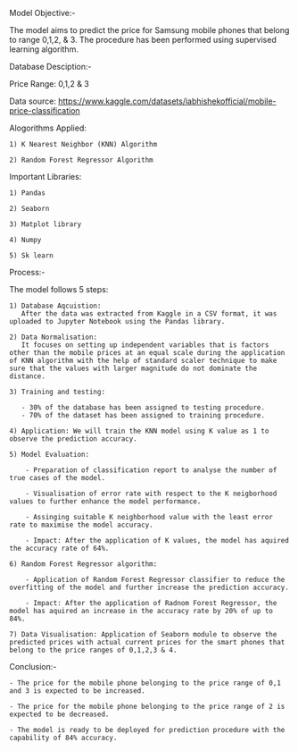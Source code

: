Model Objective:-

The model aims to predict the price for Samsung mobile phones that belong to range 0,1,2, & 3. The procedure has been performed using supervised learning algorithm.

Database Desciption:-

Price Range: 0,1,2 & 3 

Data source: https://www.kaggle.com/datasets/iabhishekofficial/mobile-price-classification

Alogorithms Applied: 

    1) K Nearest Neighbor (KNN) Algorithm
    
    2) Random Forest Regressor Algorithm
    
Important Libraries:

    1) Pandas
    
    2) Seaborn
    
    3) Matplot library
    
    4) Numpy
    
    5) Sk learn
    
Process:-

The model follows 5 steps:

    1) Database Aqcuistion: 
       After the data was extracted from Kaggle in a CSV format, it was uploaded to Jupyter Notebook using the Pandas library.

    2) Data Normalisation:
       It focuses on setting up independent variables that is factors other than the mobile prices at an equal scale during the application of KNN algorithm with the help of standard scaler technique to make sure that the values with larger magnitude do not dominate the distance.

    3) Training and testing:

       - 30% of the database has been assigned to testing procedure.
       - 70% of the dataset has been assigned to training procedure.

    4) Application: We will train the KNN model using K value as 1 to observe the prediction accuracy.

    5) Model Evaluation: 
    
        - Preparation of classification report to analyse the number of true cases of the model.
        
        - Visualisation of error rate with respect to the K neigborhood values to further enhance the model performance.
        
        - Assinging suitable K neighborhood value with the least error rate to maximise the model accuracy.

        - Impact: After the application of K values, the model has aquired the accuracy rate of 64%.  

    6) Random Forest Regressor algorithm: 
    
        - Application of Random Forest Regressor classifier to reduce the overfitting of the model and further increase the prediction accuracy.

        - Impact: After the application of Radnom Forest Regressor, the model has aquired an increase in the accuracy rate by 20% of up to 84%. 
        
    7) Data Visualisation: Application of Seaborn module to observe the predicted prices with actual current prices for the smart phones that belong to the price ranges of 0,1,2,3 & 4.


Conclusion:-

    - The price for the mobile phone belonging to the price range of 0,1 and 3 is expected to be increased.
    
    - The price for the mobile phone belonging to the price range of 2 is expected to be decreased.
    
    - The model is ready to be deployed for prediction procedure with the capability of 84% accuracy.
              
